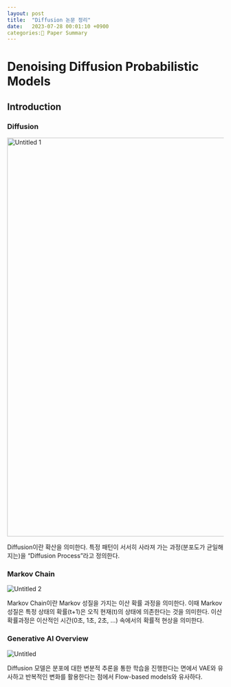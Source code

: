 ```yaml
---
layout: post
title:  "Diffusion 논문 정리"
date:   2023-07-28 00:01:10 +0900
categories: Paper Summary
---
```

# Denoising Diffusion Probabilistic Models

## Introduction

### Diffusion

<img width="926" alt="Untitled 1" src="https://github.com/Jawoos/Jawoos.github.io/assets/49528515/41257df6-791e-46f9-8985-ecfd5b802d6c">

Diffusion이란 확산을 의미한다. 특정 패턴이 서서히 사라져 가는 과정(분포도가 균일해지는)을 “Diffusion Process”라고 정의한다.

### Markov Chain

![Untitled 2](https://github.com/Jawoos/Jawoos.github.io/assets/49528515/caf52981-613e-4e8a-927e-38d333f35d7a)

Markov Chain이란 Markov 성질을 가지는 이산 확률 과정을 의미한다. 이때 Markov 성질은 특정 상태의 확률(t+1)은 오직 현재(t)의 상태에 의존한다는 것을 의미한다. 이산 확률과정은 이산적인 시간(0초, 1초, 2초, …) 속에서의 확률적 현상을 의미한다.

### Generative AI Overview

![Untitled](https://github.com/Jawoos/Jawoos.github.io/assets/49528515/b9644631-2265-49eb-8f19-c4e3b3032c58)

Diffusion 모델은 분포에 대한 변분적 추론을 통한 학습을 진행한다는 면에서 VAE와 유사하고 반복적인 변화를 활용한다는 점에서 Flow-based models와 유사하다.
